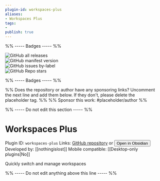 ```yaml
---
plugin-id: workspaces-plus
aliases:
- Workspaces Plus
tags: 
- 
publish: true
---
```


%% ----- Badges ----- %%

![GitHub all releases](https://img.shields.io/github/downloads/nothingislost/obsidian-workspaces-plus/total?color=573E7A&logo=github&style=for-the-badge)   
![GitHub manifest version](https://img.shields.io/github/manifest-json/v/nothingislost/obsidian-workspaces-plus?color=573E7A&logo=github&style=for-the-badge)   
![GitHub issues by-label](https://img.shields.io/github/issues/nothingislost/obsidian-workspaces-plus/help%20wanted?color=573E7A&logo=github&style=for-the-badge)   
![GitHub Repo stars](https://img.shields.io/github/stars/nothingislost/obsidian-workspaces-plus?color=573E7A&logo=github&style=for-the-badge)

%% ----- Badges ----- %%

%% Does the repository or author have any sponsoring links? Uncomment the next line and add them below. If they don't, please delete the placeholder tag. %%
%% Sponsor this work: #placeholder/author %%

%% ----- Do not edit this section ----- %%

# Workspaces Plus

Plugin ID: `workspaces-plus`
Links: [GitHub repository](https://github.com/nothingislost/obsidian-workspaces-plus) or [<button id=HH>Open in Obsidian</button>](obsidian://goto-plugin?id=workspaces-plus)
Developed by: [[nothingislost]]
Mobile compatible: [[Desktop-only plugins|No]]

Quickly switch and manage workspaces

%% ----- Do not edit anything above this line ----- %% 

